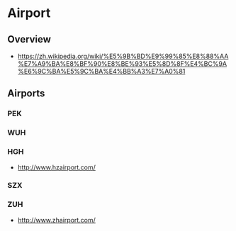 # Airport


## Overview

- https://zh.wikipedia.org/wiki/%E5%9B%BD%E9%99%85%E8%88%AA%E7%A9%BA%E8%BF%90%E8%BE%93%E5%8D%8F%E4%BC%9A%E6%9C%BA%E5%9C%BA%E4%BB%A3%E7%A0%81


## Airports

### PEK

### WUH

### HGH

- http://www.hzairport.com/

### SZX

### ZUH

- http://www.zhairport.com/
